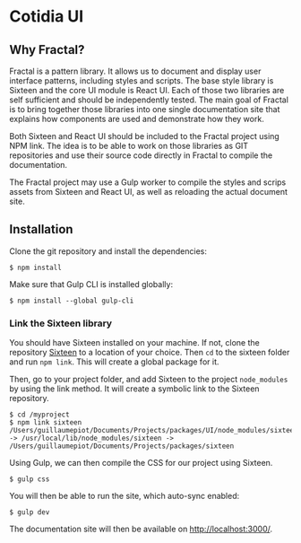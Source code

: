 Cotidia UI
==========

## Why Fractal?

Fractal is a pattern library. It allows us to document and display user interface patterns,
including styles and scripts. The base style library is Sixteen and the core UI module is React UI.
Each of those two libraries are self sufficient and should be independently tested. The main goal
of Fractal is to bring together those libraries into one single documentation site that explains
how components are used and demonstrate how they work.

Both Sixteen and React UI should be included to the Fractal project using NPM link. The idea is to
be able to work on those libraries as GIT repositories and use their source code directly in Fractal
to compile the documentation.

The Fractal project may use a Gulp worker to compile the styles and scrips assets from Sixteen and
React UI, as well as reloading the actual document site.

## Installation

Clone the git repository and install the dependencies:

```console
$ npm install
```

Make sure that Gulp CLI is installed globally:

```console
$ npm install --global gulp-cli
```

### Link the Sixteen library

You should have Sixteen installed on your machine. If not, clone the repository
[Sixteen](git@code.cotidia.com:cotidia/sixteen.git) to a location of your choice. Then `cd` to the
sixteen folder and run `npm link`. This will create a global package for it.

Then, go to your project folder, and add Sixteen to the project `node_modules` by using the link
method. It will create a symbolic link to the Sixteen repository.

```console
$ cd /myproject
$ npm link sixteen
/Users/guillaumepiot/Documents/Projects/packages/UI/node_modules/sixteen -> /usr/local/lib/node_modules/sixteen -> /Users/guillaumepiot/Documents/Projects/packages/sixteen
```

Using Gulp, we can then compile the CSS for our project using Sixteen.

```console
$ gulp css
```

You will then be able to run the site, which auto-sync enabled:

```console
$ gulp dev
```

The documentation site will then be available on [http://localhost:3000/](http://localhost:3000/).
